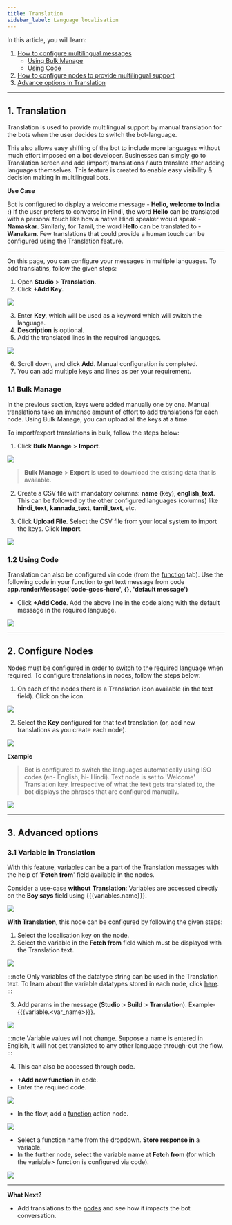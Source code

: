 ```yaml
---
title: Translation
sidebar_label: Language localisation
---
```



In this article, you will learn: 

1. [How to configure multilingual messages](#1)
    * [Using Bulk Manage](#11)
    * [Using Code](#12)
2. [How to configure nodes to provide multilingual support](#2)  
3. [Advance options in Translation](#3) 

---

## <a name="1"></a>  1. Translation 

Translation is used to provide multilingual support by manual translation for the bots when the user decides to switch the bot-language. 

This also allows easy shifting of the bot to include more languages without much effort imposed on a bot developer. Businesses can simply go to Translation screen and add (import) translations / auto translate after adding languages themselves. This feature is created to enable easy visibility & decision making in multilingual bots.

**Use Case**

Bot is configured to display a welcome message - **Hello, welcome to India :)**
If the user prefers to converse in Hindi, the word **Hello** can be translated with a personal touch like how a native Hindi speaker would speak - **Namaskar**.
Similarly, for Tamil, the word **Hello** can be translated to - **Wanakam**. 
Few translations that could provide a human touch can be configured using the Translation feature. 

---

On this page, you can configure your messages in multiple languages. 
To add translatins, follow the given steps: 

1. Open **Studio** > **Translation**. 
2. Click **+Add Key**.

![](https://i.imgur.com/haQzRRa.png)

3. Enter **Key**, which will be used as a keyword which will switch the language. 
4. **Description** is optional. 
5. Add the translated lines in the required languages.
 
![](https://i.imgur.com/04wtZLQ.jpg)

6. Scroll down, and click **Add**. Manual configuration is completed. 
7. You can add multiple keys and lines as per your requirement. 

### <a name="11"></a> 1.1 Bulk Manage 

In the previous section, keys were added manually one by one. Manual translations take an immense amount of effort to add translations for each node.
Using Bulk Manage, you can upload all the keys at a time.

To import/export translations in bulk, follow the steps below: 

1. Click **Bulk Manage** > **Import**.

![](https://i.imgur.com/6GhFAom.png)

> **Bulk Manage** > **Export** is used to download the existing data that is available.

2.  Create a CSV file with mandatory columns: **name** (key), **english_text**. This can be followed by the other configured languages (columns) like **hindi_text**, **kannada_text**, **tamil_text**, etc.

4. Click **Upload File**. Select the CSV file from your local system to import the keys. Click **Import**. 

![](https://i.imgur.com/BIj6OLQ.png)


### <a name="12"></a> 1.2 Using Code

Translation can also be configured via code (from the [function](https://docs.yellow.ai/docs/platform_concepts/studio/build/code) tab).
Use the following code in your function to get text message from code **app.renderMessage('code-goes-here', {}, 'default message')**

* Click **+Add Code**. Add the above line in the code along with the default message in the required language.

![](https://i.imgur.com/VCQyjt8.jpg)

---

## <a name="2"></a> 2. Configure Nodes

Nodes must be configured in order to switch to the required language when required. 
To configure translations in nodes, follow the steps below: 

1. On each of the nodes there is a Translation icon available (in the text field). Click on the icon. 

![](https://i.imgur.com/Bzlt66X.png)

2. Select the **Key** configured for that text translation (or, add new translations as you create each node). 

![](https://i.imgur.com/wmSwZYu.png)

**Example**

> Bot is configured to switch the languages automatically using ISO codes (en- English, hi- Hindi). 
> Text node is set to 'Welcome' Translation key. Irrespective of what the text gets translated to, the bot displays the phrases that are configured manually. 



![](https://i.imgur.com/anvjusp.jpg)

---

## <a name="3"></a> 3. Advanced options 

### 3.1 Variable in Translation 

With this feature, variables can be a part of the Translation messages with the help of '**Fetch from**' field available in the nodes. 

Consider a use-case **without** **Translation**: Variables are accessed directly on the **Boy says** field using {{{variables.name}}}.

![](https://i.imgur.com/yLteeOz.png)

**With Translation**, this node can be configured by following the given steps:

1. Select the localisation key on the node. 
2. Select the variable in the **Fetch from** field which must be displayed with the Translation text. 

![](https://i.imgur.com/IjmOSrM.png)


:::note
 Only variables of the datatype string can be used in the Translation text. To learn about the variable datatypes stored in each node, click [here](https://docs.yellow.ai/docs/platform_concepts/studio/build/bot-variables).
:::

3. Add params in the message (**Studio** > **Build** > **Translation**). 
Example- {{{variable.<var_name>}}}.

![](https://i.imgur.com/f0Y4mFa.png)



:::note
Variable values will not change. Suppose a name is entered in English, it will not get translated to any other language through-out the flow.
:::

4. This can also be accessed through code. 

- **+Add new function** in code. 
- Enter the required code. 

![](https://i.imgur.com/QoqUT9C.png)

- In the flow, add a [function](https://docs.yellow.ai/docs/platform_concepts/studio/build/nodes/action-nodes#function) action node. 

![](https://i.imgur.com/D6fiGHo.png)

- Select a function name from the dropdown. **Store response in** a variable. 
- In the further node, select the variable name at **Fetch from** (for which the variable> function is configured via code). 

![](https://i.imgur.com/LQUae5f.png)


----

**What Next?**

* Add translations to the [nodes](https://docs.yellow.ai/docs/platform_concepts/studio/build/nodes/nodes) and see how it impacts the bot conversation. 